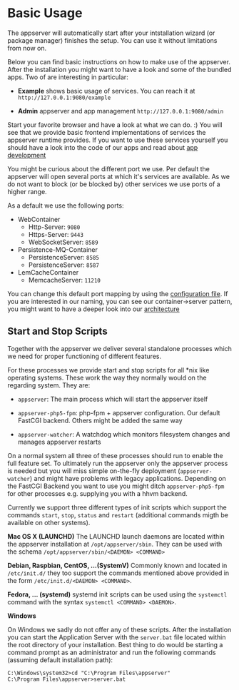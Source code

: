 # Basic Usage
The appserver will automatically start after your intstallation wizard (or package manager) finishes the setup. You can use it without limitations from now on.

Below you can find basic instructions on how to make use of the appserver.
After the installation you might want to have a look and some of the bundled apps.
Two of are interesting in particular:

* **Example** shows basic usage of services. You can reach it at `http://127.0.0.1:9080/example`

* **Admin** appserver and app management `http://127.0.0.1:9080/admin`

Start your favorite browser and have a look at what we can do. :)
You will see that we provide basic frontend implementations of services the appserver runtime provides.
If you want to use these services yourself you should have a look into the code of our apps and read about [app development](<#app-development>)

You might be curious about the different port we use.
Per default the appserver will open several ports at which it's services are available. As we do not want to block (or be blocked by) other services we use ports of a higher range.

As a default we use the following ports:

* WebContainer
	- Http-Server: `9080`
	- Https-Server: `9443`
	- WebSocketServer: `8589`  
* Persistence-MQ-Container
	- PersistenceServer: `8585`
	- PersistenceServer: `8587`
* LemCacheContainer
	- MemcacheServer: `11210`

You can change this default port mapping by using the [configuration file](<#appserver.xml-the-configuration>).
If you are interested in our naming, you can see our container->server pattern, you might want to have a deeper look into our [architecture](<#technical-background-&-architecture>)

## Start and Stop Scripts

Together with the appserver we deliver several standalone processes which we need for proper functioning of different features.

For these processes we provide start and stop scripts for all *nix like operating systems.
These work the way they normally would on the regarding system.
They are:

* `appserver`: The main process which will start the appserver itself

* `appserver-php5-fpm`: php-fpm + appserver configuration. Our default FastCGI backend. Others might be added the same way

* `appserver-watcher`: A watchdog which monitors filesystem changes and manages appserver restarts

On a normal system all three of these processes should run to enable the full feature set.
To ultimately run the appserver only the appserver process is needed but you will miss simple on-the-fly deployment (`appserver-watcher`) and might have problems with legacy applications.
Depending on the FastCGI Backend you want to use you might ditch `appserver-php5-fpm` for other processes e.g. supplying you with a hhvm backend.

Currently we support three different types of init scripts which support the commands `start`, `stop`, `status` and `restart` (additional commands migth be available on other systems).

**Mac OS X (LAUNCHD)**
The LAUNCHD launch daemons are located within the appserver installation at `/opt/appserver/sbin`.
They can be used with the schema `/opt/appserver/sbin/<DAEMON> <COMMAND>`

**Debian, Raspbian, CentOS, ...(SystemV)**
Commonly known and located in `/etc/init.d/` they too support the commands mentioned above  provided in the form `/etc/init.d/<DAEMON> <COMMAND>`.

**Fedora, ... (systemd)**
systemd init scripts can be used using the `systemctl` command with the syntax `systemctl <COMMAND> <DAEMON>`.

**Windows**

On Windows we sadly do not offer any of these scripts.
After the installation you can start the Application Server with the ``server.bat`` file located within the root directory of your installation.
Best thing to do would be starting a command prompt as an administrator and run the following commands (assuming default installation path):

```
C:\Windows\system32>cd "C:\Program Files\appserver"
C:\Program Files\appserver>server.bat
```

